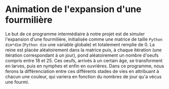 # Animation de l'expansion d'une fourmilière

Le but de ce programme intermédiaire à notre projet est de simuler l'expansion d'une fourmilière, initialisée comme une matrice de taille ```Python dim*dim``` (```Python dim``` une variable globale) et totalement remplie de 0. La reine est placée aléatoirement dans la matrice puis, à chaque itération (une itération correspondant à un jour), pond aléatoirement un nombre d'oeufs compris entre 18 et 25.
Ces oeufs, arrivés à un certain âge, se transforment en larves, puis en nymphes et enfin en ouvrières.
Dans ce programme, nous ferons la différenciation entre ces différents stades de vies en attribuant à chacun une couleur, qui variera en fonction du nombres de jour qu'a vécus une fourmi.
